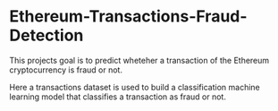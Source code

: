 # Ethereum-Transactions-Fraud-Detection

This projects goal is to predict wheteher a transaction of the Ethereum cryptocurrency is fraud or not.

Here a transactions dataset is used to build a classification machine learning model that classifies a transaction as fraud or not.

